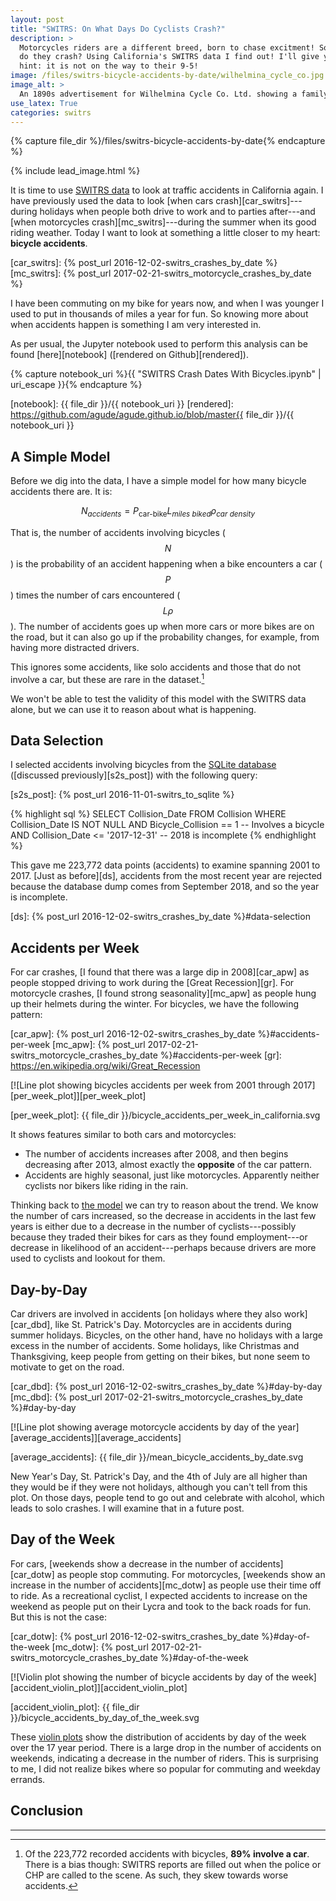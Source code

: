 ```yaml
---
layout: post
title: "SWITRS: On What Days Do Cyclists Crash?"
description: >
  Motorcycles riders are a different breed, born to chase excitment! So when
  do they crash? Using California's SWITRS data I find out! I'll give you a
  hint: it is not on the way to their 9-5!
image: /files/switrs-bicycle-accidents-by-date/wilhelmina_cycle_co.jpg
image_alt: >
  An 1890s advertisement for Wilhelmina Cycle Co. Ltd. showing a family on bicycles.
use_latex: True
categories: switrs
---
```


{% capture file_dir %}/files/switrs-bicycle-accidents-by-date{% endcapture %}

{% include lead_image.html %}

It is time to use [SWITRS data][switrs] to look at traffic accidents in
California again. I have previously used the data to look [when cars
crash][car_switrs]---during holidays when people both drive to work and to
parties after---and [when motorcycles crash][mc_switrs]---during the summer
when its good riding weather. Today I want to look at something a little
closer to my heart: **bicycle accidents**.

[switrs]: http://iswitrs.chp.ca.gov/Reports/jsp/userLogin.jsp
[car_switrs]: {% post_url 2016-12-02-switrs_crashes_by_date %}
[mc_switrs]: {% post_url 2017-02-21-switrs_motorcycle_crashes_by_date %}

I have been commuting on my bike for years now, and when I was younger I used
to put in thousands of miles a year for fun. So knowing more about when
accidents happen is something I am very interested in.

As per usual, the Jupyter notebook used to perform this analysis can be found
[here][notebook] ([rendered on Github][rendered]).

{% capture notebook_uri %}{{ "SWITRS Crash Dates With Bicycles.ipynb" | uri_escape }}{% endcapture %} 

[notebook]: {{ file_dir }}/{{ notebook_uri }}
[rendered]: https://github.com/agude/agude.github.io/blob/master{{ file_dir }}/{{ notebook_uri }}

## A Simple Model

Before we dig into the data, I have a simple model for how many bicycle
accidents there are. It is:

$$ N_{accidents} = P_{\textrm{car-bike}} L_{miles\textrm{ }biked} \rho_{car\textrm{ }density} $$

That is, the number of accidents involving bicycles ($$N$$) is the probability of an
accident happening when a bike encounters a car ($$P$$) times the number of cars
encountered ($$L\rho$$). The number of accidents goes up when more cars or more bikes are on the road,
but it can also go up if the probability changes, for example, from having
more distracted drivers.

This ignores some accidents, like solo accidents and those that do not involve
a car, but these are rare in the dataset.[^1]

We won't be able to test the validity of this model with the SWITRS data
alone, but we can use it to reason about what is happening.

## Data Selection

I selected accidents involving bicycles from the [SQLite database][s2s]
([discussed previously][s2s_post]) with the following query:

[s2s]: https://github.com/agude/SWITRS-to-SQLite
[s2s_post]: {% post_url 2016-11-01-switrs_to_sqlite %}

{% highlight sql %}
SELECT Collision_Date FROM Collision
WHERE Collision_Date IS NOT NULL
AND Bicycle_Collision == 1          -- Involves a bicycle
AND Collision_Date <= '2017-12-31'  -- 2018 is incomplete
{% endhighlight %}

This gave me 223,772 data points (accidents) to examine spanning 2001 to 2017.
[Just as before][ds], accidents from the most recent year are rejected because
the database dump comes from September 2018, and so the year is incomplete.

[ds]: {% post_url 2016-12-02-switrs_crashes_by_date %}#data-selection

## Accidents per Week

For car crashes, [I found that there was a large dip in 2008][car_apw] as
people stopped driving to work during the [Great Recession][gr]. For
motorcycle crashes, [I found strong seasonality][mc_apw] as people hung up
their helmets during the winter. For bicycles, we have the following pattern:

[car_apw]: {% post_url 2016-12-02-switrs_crashes_by_date %}#accidents-per-week
[mc_apw]: {% post_url 2017-02-21-switrs_motorcycle_crashes_by_date %}#accidents-per-week
[gr]: https://en.wikipedia.org/wiki/Great_Recession

[![Line plot showing bicycles accidents per week from 2001 through
2017][per_week_plot]][per_week_plot]

[per_week_plot]: {{ file_dir }}/bicycle_accidents_per_week_in_california.svg

It shows features similar to both cars and motorcycles:

- The number of accidents increases after 2008, and then begins decreasing
after 2013, almost exactly the **opposite** of the car pattern.
- Accidents are highly seasonal, just like motorcycles. Apparently neither
cyclists nor bikers like riding in the rain.

Thinking back to [the model][model] we can try to reason about the trend. We
know the number of cars increased, so the decrease in accidents in the last
few years is either due to a decrease in the  number of cyclists---possibly
because they traded their bikes for cars as they found employment---or
decrease in likelihood of an accident---perhaps because drivers are more used
to cyclists and lookout for them.

[model]: #a-simple-model

## Day-by-Day

Car drivers are involved in accidents [on holidays where they also
work][car_dbd], like St. Patrick's Day. Motorcycles are in accidents during
summer holidays. Bicycles, on the other hand, have no holidays with a large
excess in the number of accidents. Some holidays, like Christmas and
Thanksgiving, keep people from getting on their bikes, but none seem to
motivate to get on the road.

[car_dbd]: {% post_url 2016-12-02-switrs_crashes_by_date %}#day-by-day
[mc_dbd]: {% post_url 2017-02-21-switrs_motorcycle_crashes_by_date %}#day-by-day

[![Line plot showing average motorcycle accidents by day of the
year][average_accidents]][average_accidents]

[average_accidents]: {{ file_dir }}/mean_bicycle_accidents_by_date.svg

New Year's Day, St. Patrick's Day, and the 4th of July are all higher than
they would be if they were not holidays, although you can't tell from this
plot. On those days, people tend to go out and celebrate with alcohol, which
leads to solo crashes. I will examine that in a future post.

## Day of the Week

For cars, [weekends show a decrease in the number of accidents][car_dotw] as people stop
commuting. For motorcycles, [weekends show an increase in the number of
accidents][mc_dotw] as people use their time off to ride. As a recreational
cyclist, I expected accidents to increase on the weekend as people put on
their Lycra and took to the back roads for fun. But this is not the case:

[car_dotw]: {% post_url 2016-12-02-switrs_crashes_by_date %}#day-of-the-week
[mc_dotw]: {% post_url 2017-02-21-switrs_motorcycle_crashes_by_date %}#day-of-the-week

[![Violin plot showing the number of bicycle accidents by day of the
week][accident_violin_plot]][accident_violin_plot]

[accident_violin_plot]: {{ file_dir }}/bicycle_accidents_by_day_of_the_week.svg

These [violin plots][violin] show the distribution of accidents by day of the
week over the 17 year period. There is a large drop in the number of accidents
on weekends, indicating a decrease in the number of riders. This is surprising
to me, I did not realize bikes where so popular for commuting and weekday
errands.

[violin]: https://en.wikipedia.org/wiki/Violin_plot

## Conclusion

---

[^1]: Of the 223,772 recorded accidents with bicycles, **89% involve a car**. There is a bias though: SWITRS reports are filled out when the police or CHP are called to the scene. As such, they skew towards worse accidents.
